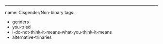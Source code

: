 ---
name: Cisgender/Non-binary
tags:
  - genders
  - you-tried
  - i-do-not-think-it-means-what-you-think-it-means
  - alternative-trinaries